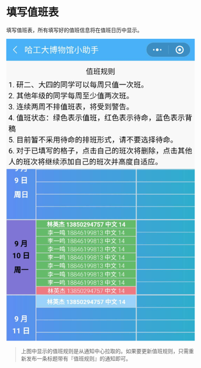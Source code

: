 # 填写值班表

填写值班表，所有填写好的值班信息将在值班日历中显示。

![填写值班表](../_media/shifts.jpg ':size=300')

> 上图中显示的值班规则是从通知中心拉取的。如果要更新值班规则，只需重新发布一条标题带有『值班规则』的通知即可。